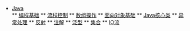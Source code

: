 * [Java](/Java/)  
** [编程基础](/Java/01_编程基础)
** [流程控制](/Java/02_流程控制)
** [数组操作](/Java/03_数组操作)
** [面向对象基础](/Java/04_面向对象基础)
** [Java核心类](/Java/05_Java核心类)
** [异常处理](/Java/06_异常处理)
** [反射](/Java/07_反射)
** [注解](/Java/08_注解)
** [泛型](/Java/09_泛型)
** [集合](/Java/10_集合)
** [IO流](/Java/11_IO流)